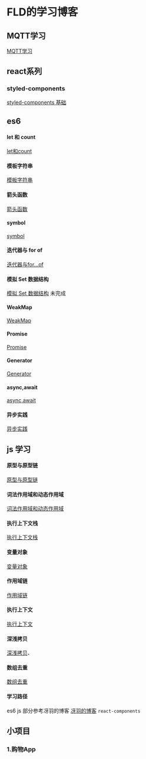 # FLD的学习博客

## MQTT学习
[MQTT学习](https://github.com/zhengjinmda/blog/blob/master/articles/MQTT.md)
## react系列
### styled-components
[styled-components 基础](https://github.com/zhengjinmda/blog/blob/master/articles/react%E7%B3%BB%E5%88%97/styled-components.md)

## es6
#### let 和 count
[let和count](https://github.com/zhengjinmda/blog/blob/master/articles/es6/let%E5%92%8Cconst.md)
#### 模板字符串
[模板字符串](https://github.com/zhengjinmda/blog/blob/master/articles/es6/%E6%A8%A1%E6%9D%BF%E5%AD%97%E7%AC%A6%E4%B8%B2.md)
#### 箭头函数
[箭头函数](https://github.com/zhengjinmda/blog/blob/master/articles/es6/%E7%AE%AD%E5%A4%B4%E5%87%BD%E6%95%B0.md)
#### symbol
[symbol](https://github.com/zhengjinmda/blog/blob/master/articles/es6/Symbol.md)
#### 迭代器与 for of
[迭代器与for...of](https://github.com/zhengjinmda/blog/blob/master/articles/es6/%E8%BF%AD%E4%BB%A3%E5%99%A8%E4%B8%8Eforof.md)
#### 模拟 Set 数据结构
[模拟 Set 数据结构](https://github.com/zhengjinmda/blog/blob/master/articles/es6/%E6%A8%A1%E6%8B%9FSet%E6%95%B0%E6%8D%AE%E7%BB%93%E6%9E%84.md) 未完成
#### WeakMap
[WeakMap](https://github.com/zhengjinmda/blog/blob/master/articles/es6/WeakMap.md)
#### Promise
[Promise](https://github.com/zhengjinmda/blog/blob/master/articles/es6/Promise.md)
#### Generator
[Generator](https://github.com/zhengjinmda/blog/blob/master/articles/es6/Generator.md)
#### async,await
[async,await](https://github.com/zhengjinmda/blog/blob/master/articles/es6/async%EF%BC%8Cawait.md)
#### 异步实践
[异步实践]()

## js 学习
#### 原型与原型链
[原型与原型链](https://github.com/zhengjinmda/blog/blob/master/articles/js%E8%AF%AD%E6%B3%95/%E5%8E%9F%E5%9E%8B%E4%B8%8E%E5%8E%9F%E5%9E%8B%E9%93%BE.md)
#### 词法作用域和动态作用域
[词法作用域和动态作用域](https://github.com/zhengjinmda/blog/blob/master/articles/js%E8%AF%AD%E6%B3%95/%E8%AF%8D%E6%B3%95%E4%BD%9C%E7%94%A8%E5%9F%9F%E5%92%8C%E5%8A%A8%E6%80%81%E4%BD%9C%E7%94%A8%E5%9F%9F.md)
#### 执行上下文栈
[执行上下文栈](https://github.com/zhengjinmda/blog/blob/master/articles/js%E8%AF%AD%E6%B3%95/%E6%89%A7%E8%A1%8C%E4%B8%8A%E4%B8%8B%E6%96%87%E6%A0%88.md)
#### 变量对象
[变量对象](https://github.com/zhengjinmda/blog/blob/master/articles/js%E8%AF%AD%E6%B3%95/%E5%8F%98%E9%87%8F%E5%AF%B9%E8%B1%A1.md)
#### 作用域链
[作用域链](https://github.com/zhengjinmda/blog/blob/master/articles/js%E8%AF%AD%E6%B3%95/%E4%BD%9C%E7%94%A8%E5%9F%9F%E9%93%BE.md)
#### 执行上下文
[执行上下文](https://github.com/zhengjinmda/blog/blob/master/articles/js%E8%AF%AD%E6%B3%95/%E6%89%A7%E8%A1%8C%E4%B8%8A%E4%B8%8B%E6%96%87.md)
#### 深浅拷贝
[深浅拷贝](https://github.com/zhengjinmda/blog/blob/master/articles/js%E8%AF%AD%E6%B3%95/%E6%B5%85%E6%8B%B7%E8%B4%9D%E5%92%8C%E6%B7%B1%E6%8B%B7%E8%B4%9D.md)、
#### 数组去重
[数组去重]()

#### 学习路径
es6 js 部分参考冴羽的博客
[冴羽的博客](https://github.com/mqyqingfeng/Blog)
`react-components`

## 小项目
### 1.购物App